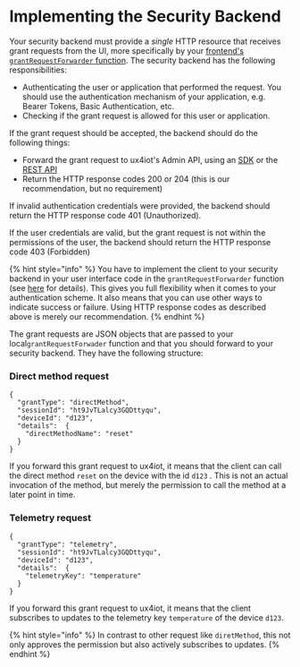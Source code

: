 # Implementing the Security Backend

Your security backend must provide a _single_ HTTP resource that receives grant requests from the UI, more specifically by your [frontend's `grantRequestForwarder` function](implementing-the-grantrequestforwarder-function.md). The security backend has the following responsibilities:

* Authenticating the user or application that performed the request. You should use the authentication mechanism of your application, e.g. Bearer Tokens, Basic Authentication, etc.
* Checking if the grant request is allowed for this user or application.

If the grant request should be accepted, the backend should do the following things:

* Forward the grant request to ux4iot's Admin API, using an [SDK](admin-sdks/) or the [REST API](admin-rest-api.md)
* Return the HTTP response codes 200 or 204 \(this is our recommendation, but no requirement\)

If invalid authentication credentials were provided, the backend should return the HTTP response code 401 \(Unauthorized\).

If the user credentials are valid, but the grant request is not within the permissions of the user, the backend should return the HTTP response code 403 \(Forbidden\)

{% hint style="info" %}
You have to implement the client to your security backend in your user interface code in the `grantRequestForwarder` function \(see [here](implementing-the-grantrequestforwarder-function.md) for details\). This gives you full flexibility when it comes to your authentication scheme. It also means that you can use other ways to indicate success or failure. Using HTTP response codes as described above is merely our recommendation.
{% endhint %}

The grant requests are JSON objects that are passed to your local`grantRequestForwader` function and that you should forward to your security backend. They have the following structure:

### Direct method request

```text
{
  "grantType": "directMethod",
  "sessionId": "ht9JvTLalcy3GQDttyqu",
  "deviceId": "d123",
  "details":  {
    "directMethodName": "reset"
  }
}
```

If you forward this grant request to ux4iot, it means that the client can call the direct method `reset` on the device with the id `d123` . This is not an actual invocation of the method, but merely the permission to call the method at a later point in time.

### Telemetry request

```text
{
  "grantType": "telemetry",
  "sessionId": "ht9JvTLalcy3GQDttyqu",
  "deviceId": "d123",
  "details":  {
    "telemetryKey": "temperature"
  }
}
```

If you forward this grant request to ux4iot, it means that the client subscribes to updates to the telemetry key `temperature` of the device `d123`.

{% hint style="info" %}
In contrast to other request like `diretMethod`, this not only approves the permission but also actively subscribes to updates.
{% endhint %}

